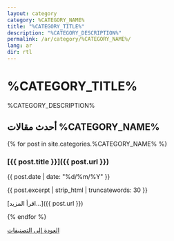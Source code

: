 ```yaml
---
layout: category
category: %CATEGORY_NAME%
title: "%CATEGORY_TITLE%"
description: "%CATEGORY_DESCRIPTION%"
permalink: /ar/category/%CATEGORY_NAME%/
lang: ar
dir: rtl
---
```


# %CATEGORY_TITLE%

%CATEGORY_DESCRIPTION%

## أحدث مقالات %CATEGORY_NAME%

{% for post in site.categories.%CATEGORY_NAME% %}
### [{{ post.title }}]({{ post.url }})

{{ post.date | date: "%d/%m/%Y" }}

{{ post.excerpt | strip_html | truncatewords: 30 }}

[اقرأ المزيد...]({{ post.url }})

{% endfor %}

[العودة إلى التصنيفات](/ar/categories/)
